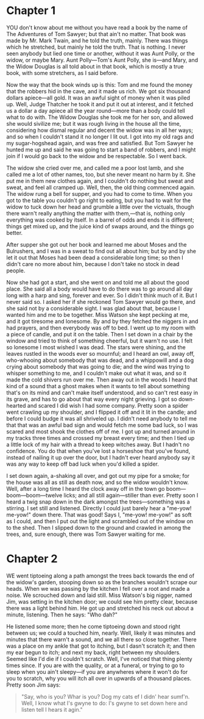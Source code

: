 # Chapter 1

YOU don't know about me without you have read a book by the name of The Adventures of Tom Sawyer; but that ain't no matter.  That book was made by Mr. Mark Twain, and he told the truth, mainly.  There was things which he stretched, but mainly he told the truth.  That is nothing.  I never seen anybody but lied one time or another, without it was Aunt Polly, or the widow, or maybe Mary.  Aunt Polly—Tom's Aunt Polly, she is—and Mary, and the Widow Douglas is all told about in that book, which is mostly a true book, with some stretchers, as I said before.

Now the way that the book winds up is this:  Tom and me found the money that the robbers hid in the cave, and it made us rich.  We got six thousand dollars apiece—all gold.  It was an awful sight of money when it was piled up.  Well, Judge Thatcher he took it and put it out at interest, and it fetched us a dollar a day apiece all the year round—more than a body could tell what to do with.  The Widow Douglas she took me for her son, and allowed she would sivilize me; but it was rough living in the house all the time, considering how dismal regular and decent the widow was in all her ways; and so when I couldn't stand it no longer I lit out.  I got into my old rags and my sugar-hogshead again, and was free and satisfied.  But Tom Sawyer he hunted me up and said he was going to start a band of robbers, and I might join if I would go back to the widow and be respectable.  So I went back.

The widow she cried over me, and called me a poor lost lamb, and she called me a lot of other names, too, but she never meant no harm by it. She put me in them new clothes again, and I couldn't do nothing but sweat and sweat, and feel all cramped up.  Well, then, the old thing commenced again.  The widow rung a bell for supper, and you had to come to time. When you got to the table you couldn't go right to eating, but you had to wait for the widow to tuck down her head and grumble a little over the victuals, though there warn't really anything the matter with them,—that is, nothing only everything was cooked by itself.  In a barrel of odds and ends it is different; things get mixed up, and the juice kind of swaps around, and the things go better.

After supper she got out her book and learned me about Moses and the Bulrushers, and I was in a sweat to find out all about him; but by and by she let it out that Moses had been dead a considerable long time; so then I didn't care no more about him, because I don't take no stock in dead people.

Now she had got a start, and she went on and told me all about the good place.  She said all a body would have to do there was to go around all day long with a harp and sing, forever and ever.  So I didn't think much of it. But I never said so.  I asked her if she reckoned Tom Sawyer would go there, and she said not by a considerable sight.  I was glad about that, because I wanted him and me to be together.
Miss Watson she kept pecking at me, and it got tiresome and lonesome.  By and by they fetched the niggers in and had prayers, and then everybody was off to bed.  I went up to my room with a piece of candle, and put it on the table.  Then I set down in a chair by the window and tried to think of something cheerful, but it warn't no use.  I felt so lonesome I most wished I was dead.  The stars were shining, and the leaves rustled in the woods ever so mournful; and I heard an owl, away off, who-whooing about somebody that was dead, and a whippowill and a dog crying about somebody that was going to die; and the wind was trying to whisper something to me, and I couldn't make out what it was, and so it made the cold shivers run over me. Then away out in the woods I heard that kind of a sound that a ghost makes when it wants to tell about something that's on its mind and can't make itself understood, and so can't rest easy in its grave, and has to go about that way every night grieving.  I got so down-hearted and scared I did wish I had some company.  Pretty soon a spider went crawling up my shoulder, and I flipped it off and it lit in the candle; and before I could budge it was all shriveled up.  I didn't need anybody to tell me that that was an awful bad sign and would fetch me some bad luck, so I was scared and most shook the clothes off of me. I got up and turned around in my tracks three times and crossed my breast every time; and then I tied up a little lock of my hair with a thread to keep witches away.  But I hadn't no confidence.  You do that when you've lost a horseshoe that you've found, instead of nailing it up over the door, but I hadn't ever heard anybody say it was any way to keep off bad luck when you'd killed a spider.

I set down again, a-shaking all over, and got out my pipe for a smoke; for the house was all as still as death now, and so the widow wouldn't know. Well, after a long time I heard the clock away off in the town go boom—boom—boom—twelve licks; and all still again—stiller than ever. Pretty soon I heard a twig snap down in the dark amongst the trees—something was a stirring.  I set still and listened.  Directly I could just barely hear a "me-yow! me-yow!" down there.  That was good!  Says I, "me-yow! me-yow!" as soft as I could, and then I put out the light and scrambled out of the window on to the shed.  Then I slipped down to the ground and crawled in among the trees, and, sure enough, there was Tom Sawyer waiting for me.

# Chapter 2

WE went tiptoeing along a path amongst the trees back towards the end of the widow's garden, stooping down so as the branches wouldn't scrape our heads. When we was passing by the kitchen I fell over a root and made a noise.  We scrouched down and laid still.  Miss Watson's big nigger, named Jim, was setting in the kitchen door; we could see him pretty clear, because there was a light behind him.  He got up and stretched his neck out about a minute, listening.  Then he says:
"Who dah?"

He listened some more; then he come tiptoeing down and stood right between us; we could a touched him, nearly.  Well, likely it was minutes and minutes that there warn't a sound, and we all there so close together.  There was a place on my ankle that got to itching, but I dasn't scratch it; and then my ear begun to itch; and next my back, right between my shoulders.  Seemed like I'd die if I couldn't scratch.  Well, I've noticed that thing plenty times since.  If you are with the quality, or at a funeral, or trying to go to sleep when you ain't sleepy—if you are anywheres where it won't do for you to scratch, why you will itch all over in upwards of a thousand places. Pretty soon Jim says:

> "Say, who is you?  Whar is you?  Dog my cats ef I didn' hear sumf'n. Well, I know what I's gwyne to do:  I's gwyne to set down here and listen tell I hears it agin."
